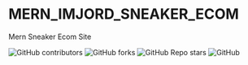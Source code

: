 # MERN_IMJORD_SNEAKER_ECOM
Mern Sneaker Ecom Site

![GitHub contributors](https://img.shields.io/github/contributors/imjord/MERN_IMJORD_SNEAKER_ECOM?color=%23454B1B&label=CONTRIBUTORS%20%3C3&style=for-the-badge)
![GitHub forks](https://img.shields.io/github/forks/imjord/MERN_IMJORD_SNEAKER_ECOM?style=for-the-badge)
![GitHub Repo stars](https://img.shields.io/github/stars/imjord/MERN_IMJORD_SNEAKER_ECOM?style=for-the-badge)
![GitHub](https://img.shields.io/github/license/imjord/MERN_IMJORD_SNEAKER_ECOM?style=for-the-badge)




